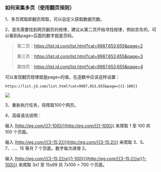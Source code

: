 ### **如何采集多页（使用翻页规则）**

1、多页爬取即翻页爬取，可以自定义获取数据页数。


2、首先需要找到网页翻页的规律，建议从第二页开始寻找规律，例如京东的，可以看到&page=后面的数字就是页码。



> 第二页：https://list.jd.com/list.html?cat=9987,653,655&page=2
>
> 第三页：https://list.jd.com/list.html?cat=9987,653,655&page=3
>
> 第四页：https://list.jd.com/list.html?cat=9987,653,655&page=4



可以发现翻页规律就是page=的值，在造数中应该这样设置：


`https://list.jd.com/list.html?cat=9987,653,655&page={{1-100}}`

![](http://ot891jgya.bkt.clouddn.com/84843.png)



3、重新执行任务，将爬取100个网页。


4、高级语法说明：

输入 [http://eg.com/{{1-100}}](http://eg.com/{{1-100}}) 来爬取 1 至 100 共 100 个页面。

输入 [http://eg.com/{{3-15;2}}](http://eg.com/{{3-15;2}}) 来爬取 3、5、7、...、15 等共 7 个页面，数字每次递增 2。

输入 [http://eg.com/{{3-15;2}}s{{1-100}}](http://eg.com/{{3-15;2}}s{{1-100}}) 来爬取 3s1 至 15s99 共 7x100 = 700 个页面。

